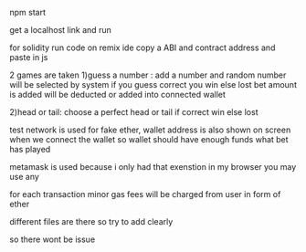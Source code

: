 npm start 

get a localhost link and run

for solidity run code on remix ide copy a ABI and contract address and paste in js

2 games are taken
1)guess a number : add a number and random number will be selected by system if you guess correct you win else lost
bet amount is added will be deducted or added into connected wallet 

2)head or tail: choose a perfect head or tail if correct win else lost

test network is used for fake ether, wallet address is also shown on screen when we connect the wallet so wallet should have enough funds what
bet has played

metamask is used because i only had that exenstion in my browser you may use any

for each transaction minor gas fees will be charged from user in form of ether


different files are there so try to add clearly

so there wont be issue 
